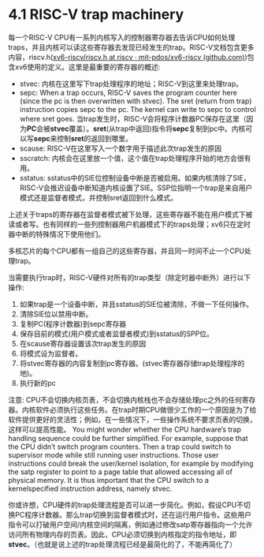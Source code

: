 # 4.1 RISC-V trap machinery

每一个RISC-V CPU有一系列内核写入的控制器寄存器去告诉CPU如何处理traps，并且内核可以读这些寄存器去发现已经发生的trap。RISC-V文档包含更多内容，riscv.h([xv6-riscv/riscv.h at riscv · mit-pdos/xv6-riscv (github.com)](https://github.com/mit-pdos/xv6-riscv/blob/riscv//kernel/riscv.h#L1))包含xv6使用的定义。这里是最重要的寄存器的概述:

- stvec: 内核在这里写下trap处理程序的地址；RISC-V到这里来处理trap。
- sepc: When a trap occurs, RISC-V saves the program counter here (since the pc is then
overwritten with stvec). The sret (return from trap) instruction copies sepc to the pc.
The kernel can write to sepc to control where sret goes. 
当trap发生时，RISC-V会将程序计数器PC保存在这里（因为**PC**会被**stvec**覆盖）。**sret**(从trap中返回)指令将**sepc**复制到pc中。内核可以写**sepc**来控制**sret**的返回到哪里。
- scause: RISC-V在这里写入一个数字用于描述此次trap发生的原因
- sscratch: 内核会在这里放一个值，这个值在trap处理程序开始的地方会很有用。
- sstatus: sstatus中的SIE位控制设备中断是否被启用。如果内核清除了SIE，RISC-V会推迟设备中断知道内核设置了SIE。SSP位指明一个trap是来自用户模式还是监督者模式，并控制sret返回到什么模式。

上述关于traps的寄存器在监督者模式被下处理，这些寄存器不能在用户模式下被读或者写。也有同样的一些列控制器用户机器模式下的traps处理；xv6只在定时器中断的特殊情况下使用他们。

多核芯片的每个CPU都有一组自己的这些寄存器，并且同一时间不止一个CPU处理trap。

当需要执行trap时，RISC-V硬件对所有的trap类型（除定时器中断外）进行以下操作:

1. 如果trap是一个设备中断，并且sstatus的SIE位被清除，不做一下任何操作。
2. 清除SIE位以禁用中断。
3. 复制PC(程序计数器)到sepc寄存器
4. 保存目前的模式(用户模式或者监督者模式)到sstatus的SPP位。
5. 在scause寄存器设置该次trap发生的原因
6. 将模式设为监督者。
7. 将stvec寄存器的内容复制到pc寄存器。(stvec寄存器存储trap处理程序的地)。
8. 执行新的pc

注意: CPU不会切换内核页表，不会切换内核栈也不会存储处理pc之外的任何寄存器。内核软件必须执行这些任务。在trap时期CPU做很少工作的一个原因是为了给软件提供更好的灵活性；例如，在一些情况下，一些操作系统不要求页表的切换，这样可以提高性能。
You might wonder whether the CPU hardware’s trap handling sequence could be further simplified. For example, suppose that the CPU didn’t switch program counters. Then a trap could switch
to supervisor mode while still running user instructions. Those user instructions could break the
user/kernel isolation, for example by modifying the satp register to point to a page table that
allowed accessing all of physical memory. It is thus important that the CPU switch to a kernelspecified instruction address, namely stvec.

你或许想，CPU硬件的trap处理流程是否可以进一步简化。例如，假设CPU不切换PC程序计数器。那么trap切换到监督者模式时，还在运行用户指令。这些用户指令可以打破用户空间/内核空间的隔离，例如通过修改satp寄存器指向一个允许访问所有物理内存的页表。因此，CPU必须切换到内核指定的指令地址，即**stvec**。（也就是说上述的trap处理流程已经是最简化的了，不能再简化了）